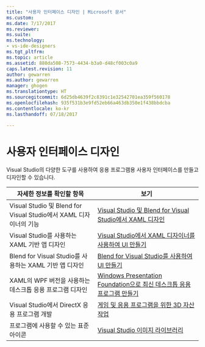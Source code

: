 ```yaml
---
title: "사용자 인터페이스 디자인 | Microsoft 문서"
ms.custom: 
ms.date: 7/17/2017
ms.reviewer: 
ms.suite: 
ms.technology:
- vs-ide-designers
ms.tgt_pltfrm: 
ms.topic: article
ms.assetid: 880da508-7573-4434-b3a0-d48cf003c0a9
caps.latest.revision: 11
author: gewarren
ms.author: gewarren
manager: ghogen
ms.translationtype: HT
ms.sourcegitcommit: 6d25db4639f2c8391c1e32542701ea359f560178
ms.openlocfilehash: 935f531b3e9fd52eb66a463db350e1f438bbdcba
ms.contentlocale: ko-kr
ms.lasthandoff: 07/18/2017

---
```

# <a name="designing-user-interfaces"></a>사용자 인터페이스 디자인
Visual Studio의 다양한 도구를 사용하여 응용 프로그램용 사용자 인터페이스를 만들고 디자인할 수 있습니다.
  
|자세한 정보를 확인할 항목|보기|
|-------------------------|---------|
| Visual Studio 및 Blend for Visual Studio에서 XAML 디자이너의 기능 | [Visual Studio 및 Blend for Visual Studio에서 XAML 디자인](../designers/designing-xaml-in-visual-studio.md) |
| Visual Studio를 사용하는 XAML 기반 앱 디자인|[Visual Studio에서 XAML 디자이너를 사용하여 UI 만들기](creating-a-ui-by-using-xaml-designer-in-visual-studio.md) |
| Blend for Visual Studio를 사용하는 XAML 기반 앱 디자인 | [Blend for Visual Studio를 사용하여 UI 만들기](creating-a-ui-by-using-blend-for-visual-studio.md) |
|XAML의 WPF 버전을 사용하는 데스크톱 응용 프로그램 디자인 | [Windows Presentation Foundation으로 최신 데스크톱 응용 프로그램 만들기](../designers/create-modern-desktop-applications-with-windows-presentation-foundation.md) |
| Visual Studio에서 DirectX 응용 프로그램 개발 | [게임 및 응용 프로그램을 위한 3D 자산 작업](../designers/working-with-3-d-assets-for-games-and-apps.md) |
| 프로그램에 사용할 수 있는 표준 아이콘 | [Visual Studio 이미지 라이브러리](../designers/the-visual-studio-image-library.md) |

